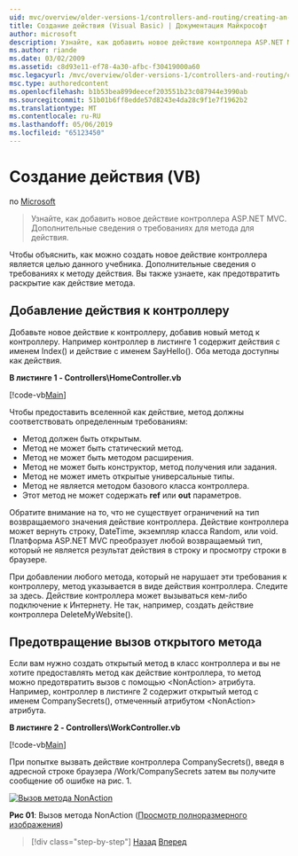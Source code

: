 ```yaml
---
uid: mvc/overview/older-versions-1/controllers-and-routing/creating-an-action-vb
title: Создание действия (Visual Basic) | Документация Майкрософт
author: microsoft
description: Узнайте, как добавить новое действие контроллера ASP.NET MVC. Дополнительные сведения о требованиях для метода для действия.
ms.author: riande
ms.date: 03/02/2009
ms.assetid: c8d93e11-ef78-4a30-afbc-f30419000a60
msc.legacyurl: /mvc/overview/older-versions-1/controllers-and-routing/creating-an-action-vb
msc.type: authoredcontent
ms.openlocfilehash: b1b53bea899deecef203551b23c087944e3990ab
ms.sourcegitcommit: 51b01b6ff8edde57d8243e4da28c9f1e7f1962b2
ms.translationtype: MT
ms.contentlocale: ru-RU
ms.lasthandoff: 05/06/2019
ms.locfileid: "65123450"
---
```

# <a name="creating-an-action-vb"></a>Создание действия (VB)

по [Microsoft](https://github.com/microsoft)

> Узнайте, как добавить новое действие контроллера ASP.NET MVC. Дополнительные сведения о требованиях для метода для действия.

Чтобы объяснить, как можно создать новое действие контроллера является целью данного учебника. Дополнительные сведения о требованиях к методу действия. Вы также узнаете, как предотвратить раскрытие как действие метода.

## <a name="adding-an-action-to-a-controller"></a>Добавление действия к контроллеру

Добавьте новое действие к контроллеру, добавив новый метод к контроллеру. Например контроллер в листинге 1 содержит действия с именем Index() и действие с именем SayHello(). Оба метода доступны как действия.

**В листинге 1 - Controllers\HomeController.vb**

[!code-vb[Main](creating-an-action-vb/samples/sample1.vb)]

Чтобы предоставить вселенной как действие, метод должны соответствовать определенным требованиям:

- Метод должен быть открытым.
- Метод не может быть статический метод.
- Метод не может быть методом расширения.
- Метод не может быть конструктор, метод получения или задания.
- Метод не может иметь открытые универсальные типы.
- Метод не является методом базового класса контроллера.
- Этот метод не может содержать **ref** или **out** параметров.

Обратите внимание на то, что не существует ограничений на тип возвращаемого значения действие контроллера. Действие контроллера может вернуть строку, DateTime, экземпляр класса Random, или void. Платформа ASP.NET MVC преобразует любой возвращаемый тип, который не является результат действия в строку и просмотру строки в браузере.

При добавлении любого метода, который не нарушает эти требования к контроллеру, метод указывается в виде действия контроллера. Следите за здесь. Действие контроллера может вызываться кем-либо подключение к Интернету. Не так, например, создать действие контроллера DeleteMyWebsite().

## <a name="preventing-a-public-method-from-being-invoked"></a>Предотвращение вызов открытого метода

Если вам нужно создать открытый метод в класс контроллера и вы не хотите предоставлять метод как действие контроллера, то метод можно предотвратить вызов с помощью &lt;NonAction&gt; атрибута. Например, контроллер в листинге 2 содержит открытый метод с именем CompanySecrets(), отмеченный атрибутом &lt;NonAction&gt; атрибута.

**В листинге 2 - Controllers\WorkController.vb**

[!code-vb[Main](creating-an-action-vb/samples/sample2.vb)]

При попытке вызвать действие контроллера CompanySecrets(), введя в адресной строке браузера /Work/CompanySecrets затем вы получите сообщение об ошибке на рис. 1.

[![Вызов метода NonAction](creating-an-action-vb/_static/image1.jpg)](creating-an-action-vb/_static/image1.png)

**Рис 01**: Вызов метода NonAction ([Просмотр полноразмерного изображения](creating-an-action-vb/_static/image2.png))

> [!div class="step-by-step"]
> [Назад](creating-a-controller-vb.md)
> [Вперед](aspnet-mvc-controllers-overview-cs.md)
